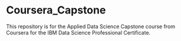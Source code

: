 # Coursera_Capstone
This repository is for the Applied Data Science Capstone course from Coursera for the IBM Data Science Professional Certificate.
